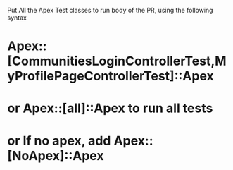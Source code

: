Put All the Apex Test classes to run body of the PR, using the following syntax
# Apex::[CommunitiesLoginControllerTest,MyProfilePageControllerTest]::Apex
# or Apex::[all]::Apex to run all tests
# or If no apex, add Apex::[NoApex]::Apex